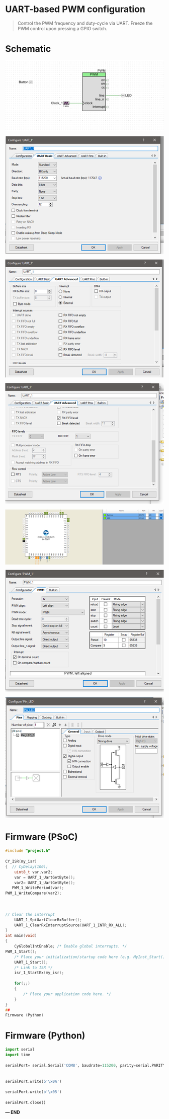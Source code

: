 # UART-based PWM configuration

> Control the PWM frequency and duty-cycle via UART. Freeze the PWM control upon pressing a GPIO switch.
> 

# Schematic

                                                                                                                                

![schematic.png](schematic.png)

![uart_1.png](uart_1.png)

![uart_2.png](uart_2.png)

![uart_3.png](uart_3.png)

![pins.png](pins.png)

![pwm_90.png](pwm_90.png)

![ledpin.png](ledpin.png)

# Firmware (PSoC)

```c
#include "project.h"

CY_ISR(my_isr)
{  // CyDelay(100);
    uint8_t var,var2;
    var = UART_1_UartGetByte();
    var2= UART_1_UartGetByte();
   PWM_1_WritePeriod(var);
PWM_1_WriteCompare(var2);

    
   
// Clear the interrupt
    UART_1_SpiUartClearRxBuffer();
    UART_1_ClearRxInterruptSource(UART_1_INTR_RX_ALL);
}
int main(void)
{
    CyGlobalIntEnable; /* Enable global interrupts. */
PWM_1_Start();
    /* Place your initialization/startup code here (e.g. MyInst_Start()) */
    UART_1_Start();
    /* Link to ISR */
    isr_1_StartEx(my_isr);

    for(;;)
    {
        /* Place your application code here. */
    }
}
##
Firmware (Python)

```

# Firmware (Python)

```python
import serial
import time

serialPort= serial.Serial('COM8', baudrate=115200, parity=serial.PARITY_NONE, stopbits=serial.STOPBITS_ONE)

   
serialPort.write(b'\x0A')

serialPort.write(b'\x05')
    
serialPort.close()
```

**— END**